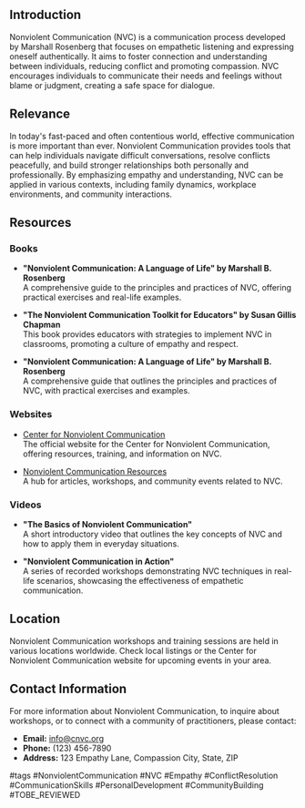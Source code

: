 ## Introduction

Nonviolent Communication (NVC) is a communication process developed by Marshall Rosenberg that focuses on empathetic listening and expressing oneself authentically. It aims to foster connection and understanding between individuals, reducing conflict and promoting compassion. NVC encourages individuals to communicate their needs and feelings without blame or judgment, creating a safe space for dialogue.

## Relevance

In today's fast-paced and often contentious world, effective communication is more important than ever. Nonviolent Communication provides tools that can help individuals navigate difficult conversations, resolve conflicts peacefully, and build stronger relationships both personally and professionally. By emphasizing empathy and understanding, NVC can be applied in various contexts, including family dynamics, workplace environments, and community interactions.

## Resources

### Books

- **"Nonviolent Communication: A Language of Life" by Marshall B. Rosenberg**  
  A comprehensive guide to the principles and practices of NVC, offering practical exercises and real-life examples.

- **"The Nonviolent Communication Toolkit for Educators" by Susan Gillis Chapman**  
  This book provides educators with strategies to implement NVC in classrooms, promoting a culture of empathy and respect.

- **"Nonviolent Communication: A Language of Life" by Marshall B. Rosenberg**  
  A comprehensive guide that outlines the principles and practices of NVC, with practical exercises and examples.

### Websites

- [Center for Nonviolent Communication](https://www.cnvc.org)  
  The official website for the Center for Nonviolent Communication, offering resources, training, and information on NVC.

- [Nonviolent Communication Resources](https://www.nonviolentcommunication.com)  
  A hub for articles, workshops, and community events related to NVC.

### Videos

- **"The Basics of Nonviolent Communication"**  
  A short introductory video that outlines the key concepts of NVC and how to apply them in everyday situations.

- **"Nonviolent Communication in Action"**  
  A series of recorded workshops demonstrating NVC techniques in real-life scenarios, showcasing the effectiveness of empathetic communication.

## Location

Nonviolent Communication workshops and training sessions are held in various locations worldwide. Check local listings or the Center for Nonviolent Communication website for upcoming events in your area.

## Contact Information

For more information about Nonviolent Communication, to inquire about workshops, or to connect with a community of practitioners, please contact:

- **Email:** info@cnvc.org
- **Phone:** (123) 456-7890
- **Address:** 123 Empathy Lane, Compassion City, State, ZIP

#tags 
#NonviolentCommunication #NVC #Empathy #ConflictResolution #CommunicationSkills #PersonalDevelopment #CommunityBuilding #TOBE_REVIEWED
